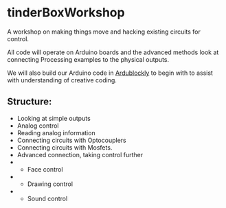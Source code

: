 # tinderBoxWorkshop

A workshop on making things  move and hacking existing circuits for control. 

All code will operate on Arduino boards and the advanced methods look at connecting Processing examples to the physical outputs. 

We will also build our Arduino code in [Ardublockly](https://ardublockly.embeddedlog.com/demo/index.html) to begin with to assist with understanding of creative coding. 

## Structure: 

- Looking at simple outputs 
- Analog control
- Reading analog information
- Connecting circuits with Optocouplers
- Connecting circuits with Mosfets. 
- Advanced connection, taking control further
- - Face control
- - Drawing control
- - Sound control
